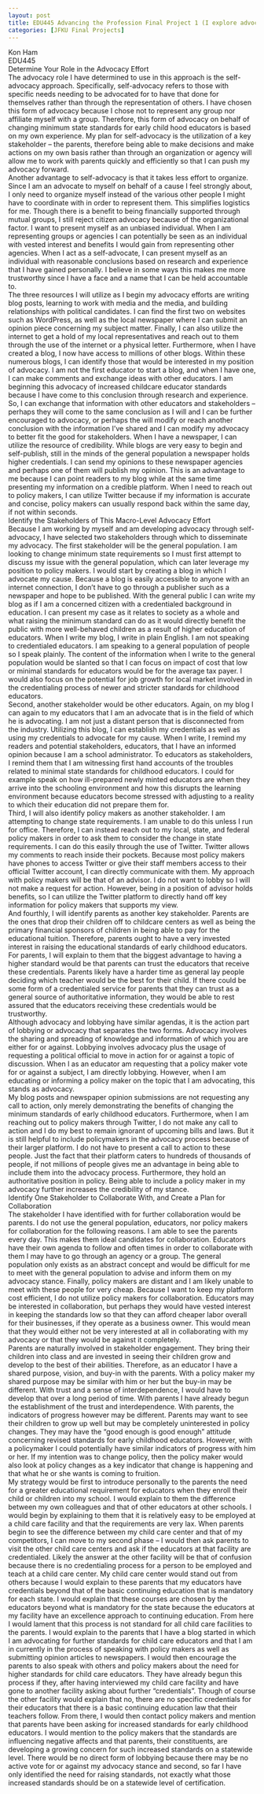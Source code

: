 ```yaml
---
layout: post
title: EDU445 Advancing the Profession Final Project 1 (I explore advocacy roles)
categories: [JFKU Final Projects]
---
```

Kon Ham  
EDU445  
Determine Your Role in the Advocacy Effort  
The advocacy role I have determined to use in this approach is the self-advocacy approach. Specifically, self-advocacy refers to those with specific needs needing to be advocated for to have that done for themselves rather than through the representation of others. I have chosen this form of advocacy because I chose not to represent any group nor affiliate myself with a group. Therefore, this form of advocacy on behalf of changing minimum state standards for early child hood educators is based on my own experience. My plan for self-advocacy is the utilization of a key stakeholder – the parents, therefore being able to make decisions and make actions on my own basis rather than through an organization or agency will allow me to work with parents quickly and efficiently so that I can push my advocacy forward.  
Another advantage to self-advocacy is that it takes less effort to organize. Since I am an advocate to myself on behalf of a cause I feel strongly about, I only need to organize myself instead of the various other people I might have to coordinate with in order to represent them. This simplifies logistics for me. Though there is a benefit to being financially supported through mutual groups, I still reject citizen advocacy because of the organizational factor. I want to present myself as an unbiased individual. When I am representing groups or agencies I can potentially be seen as an individual with vested interest and benefits I would gain from representing other agencies. When I act as a self-advocate, I can present myself as an individual with reasonable conclusions based on research and experience that I have gained personally. I believe in some ways this makes me more trustworthy since I have a face and a name that I can be held accountable to.  
The three resources I will utilize as I begin my advocacy efforts are writing blog posts, learning to work with media and the media, and building relationships with political candidates. I can find the first two on websites such as WordPress, as well as the local newspaper where I can submit an opinion piece concerning my subject matter. Finally, I can also utilize the internet to get a hold of my local representatives and reach out to them through the use of the internet or a physical letter. Furthermore, when I have created a blog, I now have access to millions of other blogs. Within these numerous blogs, I can identify those that would be interested in my position of advocacy. I am not the first educator to start a blog, and when I have one, I can make comments and exchange ideas with other educators. I am beginning this advocacy of increased childcare educator standards because I have come to this conclusion through research and experience. So, I can exchange that information with other educators and stakeholders – perhaps they will come to the same conclusion as I will and I can be further encouraged to advocacy, or perhaps the will modify or reach another conclusion with the information I’ve shared and I can modify my advocacy to better fit the good for stakeholders. When I have a newspaper, I can utilize the resource of credibility. While blogs are very easy to begin and self-publish, still in the minds of the general population a newspaper holds higher credentials. I can send my opinions to these newspaper agencies and perhaps one of them will publish my opinion. This is an advantage to me because I can point readers to my blog while at the same time presenting my information on a credible platform. When I need to reach out to policy makers, I can utilize Twitter because if my information is accurate and concise, policy makers can usually respond back within the same day, if not within seconds.  
Identify the Stakeholders of This Macro-Level Advocacy Effort  
Because I am working by myself and am developing advocacy through self-advocacy, I have selected two stakeholders through which to disseminate my advocacy. The first stakeholder will be the general population. I am looking to change minimum state requirements so I must first attempt to discuss my issue with the general population, which can later leverage my position to policy makers. I would start by creating a blog in which I advocate my cause. Because a blog is easily accessible to anyone with an internet connection, I don’t have to go through a publisher such as a newspaper and hope to be published. With the general public I can write my blog as if I am a concerned citizen with a credentialed background in education. I can present my case as it relates to society as a whole and what raising the minimum standard can do as it would directly benefit the public with more well-behaved children as a result of higher education of educators. When I write my blog, I write in plain English. I am not speaking to credentialed educators. I am speaking to a general population of people so I speak plainly. The content of the information when I write to the general population would be slanted so that I can focus on impact of cost that low or minimal standards for educators would be for the average tax payer. I would also focus on the potential for job growth for local market involved in the credentialing process of newer and stricter standards for childhood educators.  
Second, another stakeholder would be other educators. Again, on my blog I can again to my educators that I am an advocate that is in the field of which he is advocating. I am not just a distant person that is disconnected from the industry. Utilizing this blog, I can establish my credentials as well as using my credentials to advocate for my cause. When I write, I remind my readers and potential stakeholders, educators, that I have an informed opinion because I am a school administrator. To educators as stakeholders, I remind them that I am witnessing first hand accounts of the troubles related to minimal state standards for childhood educators. I could for example speak on how ill-prepared newly minted educators are when they arrive into the schooling environment and how this disrupts the learning environment because educators become stressed with adjusting to a reality to which their education did not prepare them for.  
Third, I will also identify policy makers as another stakeholder. I am attempting to change state requirements. I am unable to do this unless I run for office. Therefore, I can instead reach out to my local, state, and federal policy makers in order to ask them to consider the change in state requirements. I can do this easily through the use of Twitter. Twitter allows my comments to reach inside their pockets. Because most policy makers have phones to access Twitter or give their staff members access to their official Twitter account, I can directly communicate with them. My approach with policy makers will be that of an advisor. I do not want to lobby so I will not make a request for action. However, being in a position of advisor holds benefits, so I can utilize the Twitter platform to directly hand off key information for policy makers that supports my view.  
And fourthly, I will identify parents as another key stakeholder. Parents are the ones that drop their children off to childcare centers as well as being the primary financial sponsors of children in being able to pay for the educational tuition. Therefore, parents ought to have a very invested interest in raising the educational standards of early childhood educators. For parents, I will explain to them that the biggest advantage to having a higher standard would be that parents can trust the educators that receive these credentials. Parents likely have a harder time as general lay people deciding which teacher would be the best for their child. If there could be some form of a credentialed service for parents that they can trust as a general source of authoritative information, they would be able to rest assured that the educators receiving these credentials would be trustworthy.  
Although advocacy and lobbying have similar agendas, it is the action part of lobbying or advocacy that separates the two forms. Advocacy involves the sharing and spreading of knowledge and information of which you are either for or against. Lobbying involves advocacy plus the usage of requesting a political official to move in action for or against a topic of discussion. When I as an educator am requesting that a policy maker vote for or against a subject, I am directly lobbying. However, when I am educating or informing a policy maker on the topic that I am advocating, this stands as advocacy.  
My blog posts and newspaper opinion submissions are not requesting any call to action, only merely demonstrating the benefits of changing the minimum standards of early childhood educators. Furthermore, when I am reaching out to policy makers through Twitter, I do not make any call to action and I do my best to remain ignorant of upcoming bills and laws. But it is still helpful to include policymakers in the advocacy process because of their larger platform. I do not have to present a call to action to these people. Just the fact that their platform caters to hundreds of thousands of people, if not millions of people gives me an advantage in being able to include them into the advocacy process. Furthermore, they hold an authoritative position in policy. Being able to include a policy maker in my advocacy further increases the credibility of my stance.  
Identify One Stakeholder to Collaborate With, and Create a Plan for Collaboration  
The stakeholder I have identified with for further collaboration would be parents. I do not use the general population, educators, nor policy makers for collaboration for the following reasons. I am able to see the parents every day. This makes them ideal candidates for collaboration. Educators have their own agenda to follow and often times in order to collaborate with them I may have to go through an agency or a group. The general population only exists as an abstract concept and would be difficult for me to meet with the general population to advise and inform them on my advocacy stance. Finally, policy makers are distant and I am likely unable to meet with these people for very cheap. Because I want to keep my platform cost efficient, I do not utilize policy makers for collaboration. Educators may be interested in collaboration, but perhaps they would have vested interest in keeping the standards low so that they can afford cheaper labor overall for their businesses, if they operate as a business owner. This would mean that they would either not be very interested at all in collaborating with my advocacy or that they would be against it completely.  
Parents are naturally involved in stakeholder engagement. They bring their children into class and are invested in seeing their children grow and develop to the best of their abilities. Therefore, as an educator I have a shared purpose, vision, and buy-in with the parents. With a policy maker my shared purpose may be similar with him or her but the buy-in may be different. With trust and a sense of interdependence, I would have to develop that over a long period of time. With parents I have already begun the establishment of the trust and interdependence. With parents, the indicators of progress however may be different. Parents may want to see their children to grow up well but may be completely uninterested in policy changes. They may have the “good enough is good enough” attitude concerning revised standards for early childhood educators. However, with a policymaker I could potentially have similar indicators of progress with him or her. If my intention was to change policy, then the policy maker would also look at policy changes as a key indicator that change is happening and that what he or she wants is coming to fruition.  
My strategy would be first to introduce personally to the parents the need for a greater educational requirement for educators when they enroll their child or children into my school. I would explain to them the difference between my own colleagues and that of other educators at other schools. I would begin by explaining to them that it is relatively easy to be employed at a child care facility and that the requirements are very lax. When parents begin to see the difference between my child care center and that of my competitors, I can move to my second phase – I would then ask parents to visit the other child care centers and ask if the educators at that facility are credentialed. Likely the answer at the other facility will be that of confusion because there is no credentialing process for a person to be employed and teach at a child care center. My child care center would stand out from others because I would explain to these parents that my educators have credentials beyond that of the basic continuing education that is mandatory for each state. I would explain that these courses are chosen by the educators beyond what is mandatory for the state because the educators at my facility have an excellence approach to continuing education. From here I would lament that this process is not standard for all child care facilities to the parents. I would explain to the parents that I have a blog started in which I am advocating for further standards for child care educators and that I am in currently in the process of speaking with policy makers as well as submitting opinion articles to newspapers. I would then encourage the parents to also speak with others and policy makers about the need for higher standards for child care educators. They have already begun this process if they, after having interviewed my child care facility and have gone to another facility asking about further “credentials”. Though of course the other facility would explain that no, there are no specific credentials for their educators that there is a basic continuing education law that their teachers follow. From there, I would then contact policy makers and mention that parents have been asking for increased standards for early childhood educators. I would mention to the policy makers that the standards are influencing negative affects and that parents, their constituents, are developing a growing concern for such increased standards on a statewide level. There would be no direct form of lobbying because there may be no active vote for or against my advocacy stance and second, so far I have only identified the need for raising standards, not exactly what those increased standards should be on a statewide level of certification.